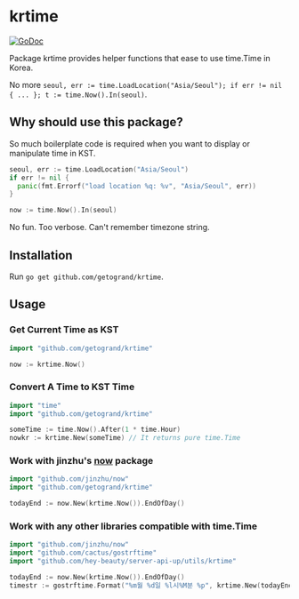 # krtime

[![GoDoc](https://godoc.org/github.com/getogrand/krtime?status.svg)](https://godoc.org/github.com/getogrand/krtime)

Package krtime provides helper functions that ease to use time.Time in Korea.

No more `seoul, err := time.LoadLocation("Asia/Seoul"); if err != nil { ... }; t := time.Now().In(seoul)`.

## Why should use this package?

So much boilerplate code is required when you want to display or manipulate time in KST.

```go
seoul, err := time.LoadLocation("Asia/Seoul")
if err != nil {
  panic(fmt.Errorf("load location %q: %v", "Asia/Seoul", err))
}

now := time.Now().In(seoul)
```

No fun. Too verbose. Can't remember timezone string.

## Installation

Run `go get github.com/getogrand/krtime`.

## Usage

### Get Current Time as KST

```go
import "github.com/getogrand/krtime"

now := krtime.Now()
```

### Convert A Time to KST Time

```go
import "time"
import "github.com/getogrand/krtime"

someTime := time.Now().After(1 * time.Hour)
nowkr := krtime.New(someTime) // It returns pure time.Time
```

### Work with jinzhu's [now](https://github.com/jinzhu/now) package

```go
import "github.com/jinzhu/now"
import "github.com/getogrand/krtime"

todayEnd := now.New(krtime.Now()).EndOfDay()
```

### Work with any other libraries compatible with time.Time

```go
import "github.com/jinzhu/now"
import "github.com/cactus/gostrftime"
import "github.com/hey-beauty/server-api-up/utils/krtime"

todayEnd := now.New(krtime.Now()).EndOfDay()
timestr := gostrftime.Format("%m월 %d일 %l시%M분 %p", krtime.New(todayEnd))
```
